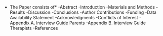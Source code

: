 * The Paper consists of*
-Abstract
-Introduction
-Materials and Methods
-Results
-Discussion
-Conclusions
-Author Contributions
-Funding
-Data Availability Statement
-Acknowledgments
-Conflicts of Interest
-Appendix A. Interview Guide Parents
-Appendix B. Interview Guide Therapists
-References
